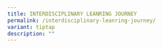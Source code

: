```yaml
---
title: INTERDISCIPLINARY LEANRING JOURNEY
permalink: /interdisciplinary-leanring-journey/
variant: tiptap
description: ""
---
```

